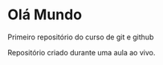 # Olá Mundo
 Primeiro repositório do curso de git e github

 Repositório criado durante uma aula ao vivo.